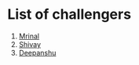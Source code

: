 # List of challengers
1. [Mrinal](https://github.com/mrinal1224)
2. [Shivay](https://github.com/shivaylamba)
3. [Deepanshu](https://github.com/dmanocha464)
